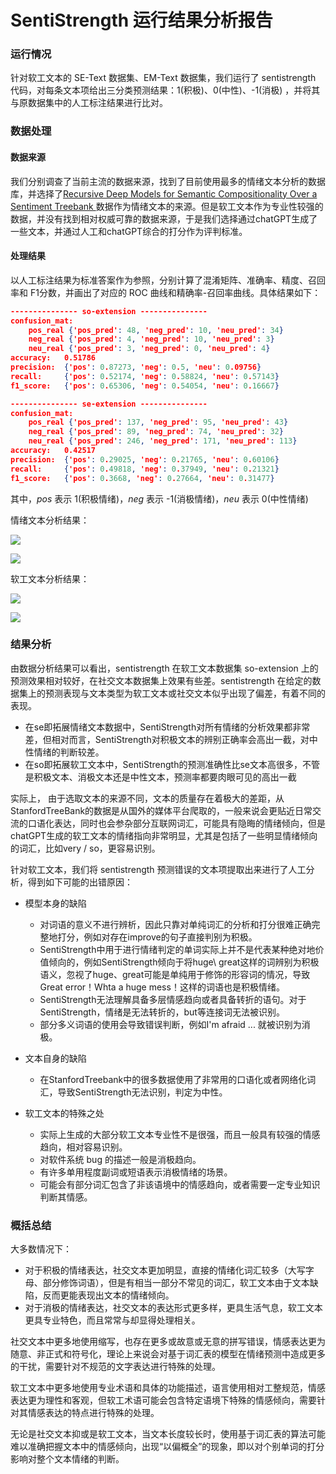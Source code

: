 # SentiStrength 运行结果分析报告

### 运行情况

针对软工文本的 SE-Text 数据集、EM-Text 数据集，我们运行了 sentistrength 代码，对每条文本项给出三分类预测结果：1(积极)、0(中性)、-1(消极) ，并将其与原数据集中的人工标注结果进行比对。

### 数据处理

#### 数据来源

我们分别调查了当前主流的数据来源，找到了目前使用最多的情绪文本分析的数据库，并选择了[Recursive Deep Models for Semantic Compositionality Over a Sentiment Treebank ](https://nlp.stanford.edu/sentiment/index.html)数据作为情绪文本的来源。但是软工文本作为专业性较强的数据，并没有找到相对权威可靠的数据来源，于是我们选择通过chatGPT生成了一些文本，并通过人工和chatGPT综合的打分作为评判标准。

#### 处理结果

以人工标注结果为标准答案作为参照，分别计算了混淆矩阵、准确率、精度、召回率和 F1分数，并画出了对应的 ROC 曲线和精确率-召回率曲线。具体结果如下：

```json
--------------- so-extension ---------------
confusion_mat:
	pos_real {'pos_pred': 48, 'neg_pred': 10, 'neu_pred': 34}
	neg_real {'pos_pred': 4, 'neg_pred': 10, 'neu_pred': 3}
	neu_real {'pos_pred': 3, 'neg_pred': 0, 'neu_pred': 4}
accuracy:	0.51786
precision:	{'pos': 0.87273, 'neg': 0.5, 'neu': 0.09756}
recall:		{'pos': 0.52174, 'neg': 0.58824, 'neu': 0.57143}
f1_score:	{'pos': 0.65306, 'neg': 0.54054, 'neu': 0.16667}

--------------- se-extension ---------------
confusion_mat:
	pos_real {'pos_pred': 137, 'neg_pred': 95, 'neu_pred': 43}
	neg_real {'pos_pred': 89, 'neg_pred': 74, 'neu_pred': 32}
	neu_real {'pos_pred': 246, 'neg_pred': 171, 'neu_pred': 113}
accuracy:	0.42517
precision:	{'pos': 0.29025, 'neg': 0.21765, 'neu': 0.60106}
recall:		{'pos': 0.49818, 'neg': 0.37949, 'neu': 0.21321}
f1_score:	{'pos': 0.3668, 'neg': 0.27664, 'neu': 0.31477}
```

其中，*pos* 表示 1(积极情绪)，*neg* 表示 -1(消极情绪)，*neu* 表示 0(中性情绪)

情绪文本分析结果：

![](./assets/PR-se.png)

![](./assets/ROC-se.png)

软工文本分析结果：

![](./assets/ROC-so.png)

![](./assets/PR-so.png)

### 结果分析

由数据分析结果可以看出，sentistrength 在软工文本数据集 so-extension 上的预测效果相对较好，在社交文本数据集上效果有些差。sentistrength 在给定的数据集上的预测表现与文本类型为软工文本或社交文本似乎出现了偏差，有着不同的表现。

- 在se即拓展情绪文本数据中，SentiStrength对所有情绪的分析效果都非常差，但相对而言，SentiStrength对积极文本的辨别正确率会高出一截，对中性情绪的判断较差。
- 在so即拓展软工文本中，SentiStrength的预测准确性比se文本高很多，不管是积极文本、消极文本还是中性文本，预测率都要肉眼可见的高出一截

实际上，  由于选取文本的来源不同，文本的质量存在着极大的差距，从StanfordTreeBank的数据是从国外的媒体平台爬取的，一般来说会更贴近日常交流的口语化表达，同时也会参杂部分互联网词汇，可能具有隐晦的情绪倾向，但是chatGPT生成的软工文本的情绪指向非常明显，尤其是包括了一些明显情绪倾向的词汇，比如very / so，更容易识别。

针对软工文本，我们将 sentistrength 预测错误的文本项提取出来进行了人工分析，得到如下可能的出错原因：

- 模型本身的缺陷

  - 对词语的意义不进行辨析，因此只靠对单纯词汇的分析和打分很难正确完整地打分，例如对存在improve的句子直接判别为积极。
  - SentiStrength中用于进行情绪判定的单词实际上并不是代表某种绝对地价值倾向的，例如SentiStrength倾向于将huge\ great这样的词辨别为积极语义，忽视了huge、great可能是单纯用于修饰的形容词的情况，导致Great error！Whta a huge mess！这样的词语也是积极情绪。
  - SentiStrength无法理解具备多层情感趋向或者具备转折的语句。对于SentiStrength，情绪是无法转折的，but等连接词无法被识别。
  - 部分多义词语的使用会导致错误判断，例如I'm afraid ... 就被识别为消极。
- 文本自身的缺陷

  - 在StanfordTreebank中的很多数据使用了非常用的口语化或者网络化词汇，导致SentiStrength无法识别，判定为中性。
- 软工文本的特殊之处
  - 实际上生成的大部分软工文本专业性不是很强，而且一般具有较强的情感趋向，相对容易识别。
  - 对软件系统 bug 的描述一般是消极趋向。
  - 有许多单用程度副词或短语表示消极情绪的场景。
  - 可能会有部分词汇包含了非该语境中的情感趋向，或者需要一定专业知识判断其情感。

### 概括总结

大多数情况下：

- 对于积极的情绪表达，社交文本更加明显，直接的情绪化词汇较多（大写字母、部分修饰词语），但是有相当一部分不常见的词汇，软工文本由于文本缺陷，反而更能表现出文本的情绪倾向。
- 对于消极的情绪表达，社交文本的表达形式更多样，更具生活气息，软工文本更具专业特色，而且常常与却显得处理相关。

社交文本中更多地使用缩写，也存在更多或故意或无意的拼写错误，情感表达更为随意、非正式和符号化，理论上来说会对基于词汇表的模型在情绪预测中造成更多的干扰，需要针对不规范的文字表达进行特殊的处理。

软工文本中更多地使用专业术语和具体的功能描述，语言使用相对工整规范，情感表达更为理性和客观，但软工术语可能会包含特定语境下特殊的情感倾向，需要针对其情感表达的特点进行特殊的处理。

无论是社交文本抑或是软工文本，当文本长度较长时，使用基于词汇表的算法可能难以准确把握文本中的情感倾向，出现“以偏概全”的现象，即以对个别单词的打分影响对整个文本情绪的判断。
